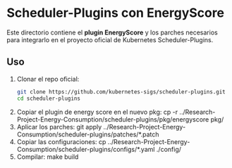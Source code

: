 # Scheduler-Plugins con EnergyScore

Este directorio contiene el **plugin EnergyScore** y los parches necesarios para integrarlo en el proyecto oficial de Kubernetes Scheduler-Plugins.

## Uso

1. Clonar el repo oficial:
   ```bash
   git clone https://github.com/kubernetes-sigs/scheduler-plugins.git
   cd scheduler-plugins
2. Copiar el plugin de energy score en el nuevo pkg:
   cp -r ../Research-Project-Energy-Consumption/scheduler-plugins/pkg/energyscore pkg/
3. Aplicar los parches:
   git apply ../Research-Project-Energy-Consumption/scheduler-plugins/patches/*.patch
4. Copiar las configuraciones:
   cp ../Research-Project-Energy-Consumption/scheduler-plugins/configs/*.yaml ./config/
5. Compilar:
   make build
